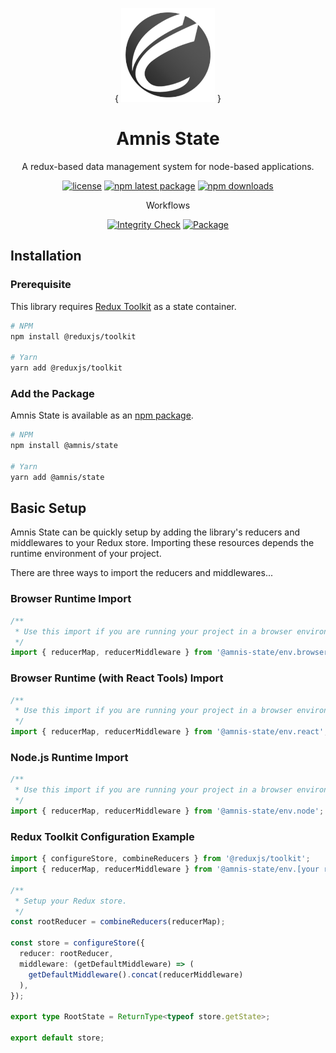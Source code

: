 <div align="center">

{
<img width="150" hight="150" src="static/amnis-logo-256.png" alt="Amnis logo" />
}

</div>

<h1 align="center">Amnis State</h1>

<p align="center">
  A redux-based data management system for node-based applications.
</p>

<div align="center">

[![license](https://img.shields.io/badge/license-MIT-blue.svg)](https://github.com/amnis-dev/amnis-state/blob/main/LICENSE)
[![npm latest package](https://img.shields.io/npm/v/@amnis/state/latest.svg)](https://www.npmjs.com/package/@amnis/state)
[![npm downloads](https://img.shields.io/npm/dm/@amnis/state.svg)](https://www.npmjs.com/package/@amnis/state)

Workflows

[![Integrity Check](https://github.com/amnis-dev/amnis-state/actions/workflows/integrity-check.yml/badge.svg)](https://github.com/amnis-dev/amnis-state/actions/workflows/integrity-check.yml)
[![Package](https://github.com/amnis-dev/amnis-state/actions/workflows/package.yml/badge.svg)](https://github.com/amnis-dev/amnis-state/actions/workflows/package.yml)

</div>

## Installation

### Prerequisite

This library requires [Redux Toolkit](https://github.com/reduxjs/redux-toolkit) as a state container.

```sh
# NPM
npm install @reduxjs/toolkit

# Yarn
yarn add @reduxjs/toolkit
```

### Add the Package

Amnis State is available as an [npm package](https://www.npmjs.com/package/@amnis/state).

```sh
# NPM
npm install @amnis/state

# Yarn
yarn add @amnis/state
```

## Basic Setup

Amnis State can be quickly setup by adding the library's reducers and middlewares to your Redux store. Importing these resources depends the runtime environment of your project.

There are three ways to import the reducers and middlewares...

### Browser Runtime Import

```typescript
/** 
 * Use this import if you are running your project in a browser environment.
 */
import { reducerMap, reducerMiddleware } from '@amnis-state/env.browser';
```

### Browser Runtime (with React Tools) Import

```typescript
/** 
 * Use this import if you are running your project in a browser environment with React.
 */
import { reducerMap, reducerMiddleware } from '@amnis-state/env.react';
```

### Node.js Runtime Import

```typescript
/** 
 * Use this import if you are running your project in a browser environment with React.
 */
import { reducerMap, reducerMiddleware } from '@amnis-state/env.node';
```

### Redux Toolkit Configuration Example 

```typescript
import { configureStore, combineReducers } from '@reduxjs/toolkit';
import { reducerMap, reducerMiddleware } from '@amnis-state/env.[your runtime]';

/**
 * Setup your Redux store.
 */
const rootReducer = combineReducers(reducerMap);

const store = configureStore({
  reducer: rootReducer,
  middleware: (getDefaultMiddleware) => (
    getDefaultMiddleware().concat(reducerMiddleware)
  ),
});

export type RootState = ReturnType<typeof store.getState>;

export default store;
```